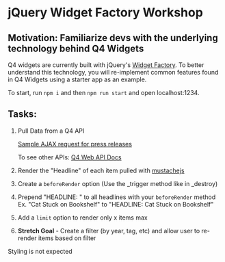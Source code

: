 # jQuery Widget Factory Workshop

## Motivation: Familiarize devs with the underlying technology behind Q4 Widgets

Q4 widgets are currently built with jQuery's [Widget Factory](https://jqueryui.com/widget/). To better understand this technology, you will re-implement common features found in Q4 Widgets using a starter app as an example.

To start, run `npm i` and then `npm run start` and open localhost:1234.

## Tasks:
1. Pull Data from a Q4 API

    [Sample AJAX request for press releases](https://jsfiddle.net/bhaagmarway/7901hov8/10/)

    To see other APIs: [Q4 Web API Docs](http://documentation.q4websystems.com/home)


2. Render the "Headline" of each item pulled with [mustachejs](https://jsfiddle.net/bhaagmarway/a4e5yurb/40/)
3. Create a `beforeRender` option (Use the _trigger method like in _destroy) 
4. Prepend "HEADLINE: " to all headlines with your `beforeRender` method
    Ex. "Cat Stuck on Bookshelf" to "HEADLINE: Cat Stuck on Bookshelf"
5. Add a `limit` option to render only x items max
6. **Stretch Goal** - Create a filter (by year, tag, etc) and allow user to re-render items based on filter

Styling is not expected
